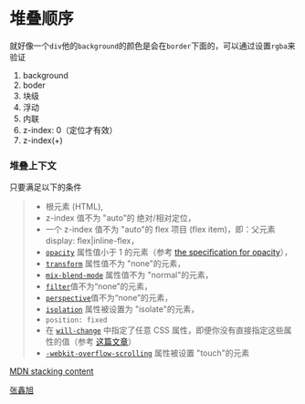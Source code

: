 <!-- ---
title: 堆叠顺序
date: 2018/5/17 20:46:25
toc: true
tags:
	- CSS
--- -->
# 堆叠顺序
就好像一个`div`他的`background`的颜色是会在`border`下面的，可以通过设置`rgba`来验证

1. background
2. boder
3. 块级
4. 浮动
5. 内联
6. z-index: 0（定位才有效）
7. z-index(+)

<!--more-->

### 堆叠上下文

只要满足以下的条件

> - 根元素 (HTML),
> - z-index 值不为 "auto"的 绝对/相对定位，
> - 一个 z-index 值不为 "auto"的 flex 项目 (flex item)，即：父元素 display: flex|inline-flex，
> - [`opacity`](https://developer.mozilla.org/zh-CN/docs/Web/CSS/opacity) 属性值小于 1 的元素（参考 [the specification for opacity](http://www.w3.org/TR/css3-color/#transparency)），
> - [`transform`](https://developer.mozilla.org/zh-CN/docs/Web/CSS/transform) 属性值不为 "none"的元素，
> - [`mix-blend-mode`](https://developer.mozilla.org/zh-CN/docs/Web/CSS/mix-blend-mode) 属性值不为 "normal"的元素，
> - [`filter`](https://developer.mozilla.org/zh-CN/docs/Web/CSS/filter)值不为“none”的元素，
> - [`perspective`](https://developer.mozilla.org/zh-CN/docs/Web/CSS/perspective)值不为“none”的元素，
> - [`isolation`](https://developer.mozilla.org/zh-CN/docs/Web/CSS/isolation) 属性被设置为 "isolate"的元素，
> - `position: fixed`
> - 在 [`will-change`](https://developer.mozilla.org/zh-CN/docs/Web/CSS/will-change) 中指定了任意 CSS 属性，即便你没有直接指定这些属性的值（参考 [这篇文章](http://dev.opera.com/articles/css-will-change-property/)）
> - [`-webkit-overflow-scrolling`](https://developer.mozilla.org/zh-CN/docs/Web/CSS/-webkit-overflow-scrolling) 属性被设置 "touch"的元素

[MDN stacking content](https://developer.mozilla.org/zh-CN/docs/Web/Guide/CSS/Understanding_z_index/The_stacking_context)

[张鑫旭](http://www.zhangxinxu.com/wordpress/2016/01/understand-css-stacking-context-order-z-index/)
